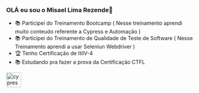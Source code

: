 ### OLÁ eu sou o Misael Lima Rezende👋

  

- 📚  Participei do Treinamento Bootcamp ( Nesse treinamento aprendi muito conteudo referente a Cypress e Automação )
- 📚  Participei do Treinamento de Qualidade de Teste de Software ( Nesse Treinamento aprendi a usar Seleniun Webdriver )
- 🏆  Tenho Certificação de ItilV-4
- 📚  Estudando pra fazer a prova da Certificação CTFL

<img src="https://raw.githubusercontent.com/simple-icons/simple-icons/6e46ec1fc23b60c8fd0d2f2ff46db82e16dbd75f/icons/cypress.svg" alt="cypress" width="40" height="40" style="max-width: 100%;">



